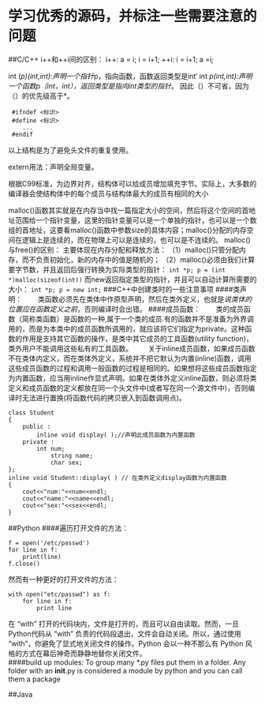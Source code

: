 学习优秀的源码，并标注一些需要注意的问题
======

##C/C++
i++和++i间的区别：
i++: a = i; i = i+1;
++i: i = i+1; a =i; 

int (*p)(int,int):声明一个指针*p，指向函数，函数返回类型是int‘
int *p(int,int):声明一个函数p（int，int），返回类型是指向int类型的指针*。
因此（）不可省，因为（）的优先级高于*。
```
 #ifndef <标识>
 #define <标识>
	...
 #endif
```
以上结构是为了避免头文件的重复使用。

extern用法：声明全局变量。


根据C99标准，为边界对齐，结构体可以给成员增加填充字节。实际上，大多数的编译器会使结构体中的每个成员与结构体最大的成员有相同的大小


malloc()函数其实就是在内存当中找一篇指定大小的空间，然后将这个空间的首地址范围给一个指针变量，这里的指针变量可以是一个单独的指针，也可以是一个数组的首地址，这要看malloc()函数中参数size的具体内容；malloc()分配的内存空间在逻辑上是连续的，而在物理上可以是连续的，也可以是不连续的。
malloc()与free()的区别：
主要体现在内存分配和释放方法：
（1）malloc()只管分配内存，而不负责初始化，新的内存中的值是随机的；
（2）malloc()必须由我们计算要字节数，并且返回后强行转换为实际类型的指针：
	```
	int *p;
	p = (int *)malloc(sizeof(int))
	```
而new返回指定类型的指针，并且可以自动计算所需要的大小：
	```
	int *p;
	p = new int;
	```
###C++中创建类时的一些注意事项
####类声明：
　　类函数必须先在类体中作原型声明，然后在类外定义，也就是*说类体的位置应在函数定义之前*，否则编译时会出错。
####成员函数：
　　类的成员函数（简称类函数）是函数的一种,属于一个类的成员.有的函数并不是准备为外界调用的，而是为本类中的成员函数所调用的，就应该将它们指定为private。这种函数的作用是支持其它函数的操作，是类中其它成员的工具函数(utility function)，类外用户不能调用这些私有的工具函数。
　　关于inline成员函数，如果成员函数不在类体内定义，而在类体外定义，系统并不把它默认为内置(inline)函数，调用这些成员函数的过程和调用一般函数的过程是相同的。如果想将这些成员函数指定为内置函数，应当用inline作显式声明。如果在类体外定义inline函数，则必须将类定义和成员函数的定义都放在同一个头文件中(或者写在同一个源文件中)，否则编译时无法进行置换(将函数代码的拷贝嵌入到函数调用点)。
```
class Student
{
	public :
		inline void display( );//声明此成员函数为内置函数
	private :
		int num;
       		string name;
       		char sex;
};
inline void Student::display( ) // 在类外定义display函数为内置函数
{
	cout<<"num:"<<num<<endl;
	cout<<"name:"<<name<<endl;
	cout<<"sex:"<<sex<<endl;
}
```
##Python
####遍历打开文件的方法：
```
f = open('/etc/passwd')
for line in f:
    print(line)
f.close()
```
然而有一种更好的打开文件的方法：
```
with open("etc/passwd") as f:
    for line in f:
        print line
```
在 “with” 打开的代码块内，文件是打开的，而且可以自由读取。然而，一旦Python代码从 “with” 负责的代码段退出，文件会自动关闭。所以，通过使用 “with”，你避免了显式地关闭文件的操作。Python 会以一种不那么有 Python 风格的方式在幕后神奇而静静地替你关闭文件。<br>
####build up modules:
To group many *.py files put them in a folder. Any folder with an __init__.py is considered a module by python and you can call them a package

##Java

